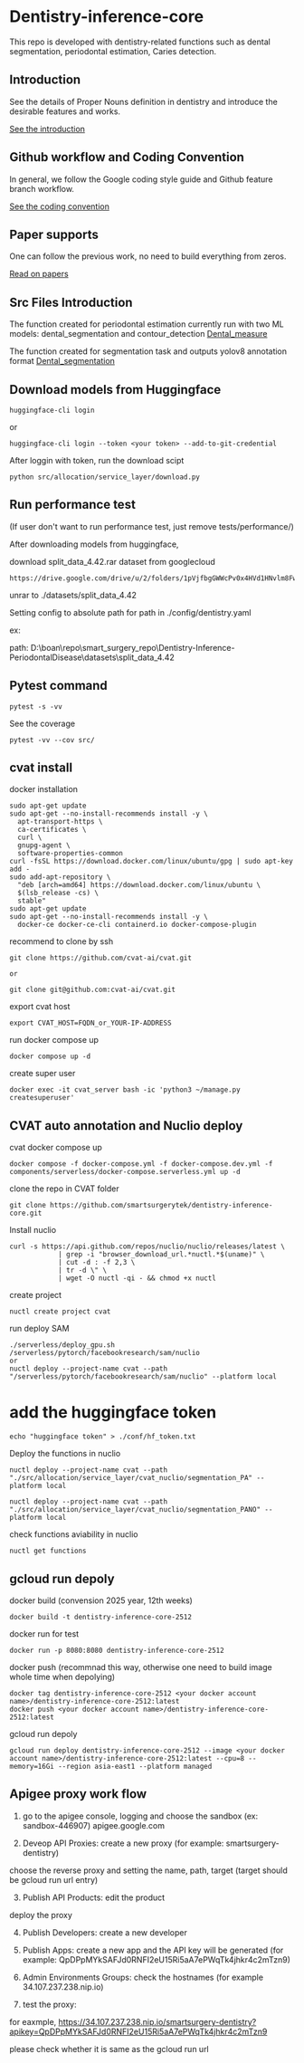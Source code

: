 # Dentistry-inference-core
This repo is developed with dentistry-related functions such as dental segmentation, periodontal estimation, Caries detection.

## Introduction
See the details of Proper Nouns definition in dentistry and introduce the desirable features and works.

[See the introduction](./docs/introduction.md)

## Github workflow and Coding Convention

In general, we follow the Google coding style guide and Github feature branch workflow.

[See the coding convention](./docs/coding_convention.md)

## Paper supports
One can follow the previous work, no need to build everything from zeros.

[Read on papers](./docs/papers.md)


## Src Files Introduction
The function created for periodontal estimation currently run with two ML models: dental_segmentation and contour_detection
[Dental_measure](./src/allocation/domain/dental_measure/main.py)

The function created for segmentation task and outputs yolov8 annotation format
[Dental_segmentation](./src/allocation/domain/dental_segmentation/main.py)

## Download models from Huggingface

```
huggingface-cli login
```
or

```
huggingface-cli login --token <your token> --add-to-git-credential
```

After loggin with token, run the download scipt

```
python src/allocation/service_layer/download.py
```

## Run performance test

(If user don't want to run performance test, just remove tests/performance/)

After downloading models from huggingface,

download split_data_4.42.rar dataset from googlecloud
```
https://drive.google.com/drive/u/2/folders/1pVjfbgGWWcPv0x4HVd1HNvlm8Fwi5VNg
```
unrar to ./datasets/split_data_4.42

Setting config to absolute path for path in ./config/dentistry.yaml

ex:

path: D:\boan\repo\smart_surgery_repo\Dentistry-Inference-PeriodontalDisease\datasets\split_data_4.42

## Pytest command
```
pytest -s -vv
```
See the coverage

```
pytest -vv --cov src/
```
## cvat install

docker installation
```
sudo apt-get update
sudo apt-get --no-install-recommends install -y \
  apt-transport-https \
  ca-certificates \
  curl \
  gnupg-agent \
  software-properties-common
curl -fsSL https://download.docker.com/linux/ubuntu/gpg | sudo apt-key add -
sudo add-apt-repository \
  "deb [arch=amd64] https://download.docker.com/linux/ubuntu \
  $(lsb_release -cs) \
  stable"
sudo apt-get update
sudo apt-get --no-install-recommends install -y \
  docker-ce docker-ce-cli containerd.io docker-compose-plugin
```

recommend to clone by ssh
```
git clone https://github.com/cvat-ai/cvat.git

or

git clone git@github.com:cvat-ai/cvat.git
```

export cvat host
```
export CVAT_HOST=FQDN_or_YOUR-IP-ADDRESS
```

run docker compose up
```
docker compose up -d
```

create super user
```
docker exec -it cvat_server bash -ic 'python3 ~/manage.py createsuperuser'
```

## CVAT auto annotation and Nuclio deploy

cvat docker compose up

```
docker compose -f docker-compose.yml -f docker-compose.dev.yml -f components/serverless/docker-compose.serverless.yml up -d
```

clone the repo in CVAT folder
```
git clone https://github.com/smartsurgerytek/dentistry-inference-core.git
```

Install nuclio
```
curl -s https://api.github.com/repos/nuclio/nuclio/releases/latest \
			| grep -i "browser_download_url.*nuctl.*$(uname)" \
			| cut -d : -f 2,3 \
			| tr -d \" \
			| wget -O nuctl -qi - && chmod +x nuctl
```

create project 
```
nuctl create project cvat
```

run deploy SAM
```
./serverless/deploy_gpu.sh /serverless/pytorch/facebookresearch/sam/nuclio
or
nuctl deploy --project-name cvat --path "/serverless/pytorch/facebookresearch/sam/nuclio" --platform local
```


# add the huggingface token
```
echo "huggingface token" > ./conf/hf_token.txt
```

Deploy the functions in nuclio
```
nuctl deploy --project-name cvat --path "./src/allocation/service_layer/cvat_nuclio/segmentation_PA" --platform local
```

```
nuctl deploy --project-name cvat --path "./src/allocation/service_layer/cvat_nuclio/segmentation_PANO" --platform local
```

check functions aviability in nuclio
```
nuctl get functions
```

## gcloud run depoly

docker build (convension 2025 year, 12th weeks)

```
docker build -t dentistry-inference-core-2512
```

docker run for test
```
docker run -p 8080:8080 dentistry-inference-core-2512
```

docker push (recommnad this way, otherwise one need to build image whole time when depolying)


```
docker tag dentistry-inference-core-2512 <your docker account name>/dentistry-inference-core-2512:latest
docker push <your docker account name>/dentistry-inference-core-2512:latest
```

gcloud run depoly

```
gcloud run deploy dentistry-inference-core-2512 --image <your docker account name>/dentistry-inference-core-2512:latest --cpu=8 --memory=16Gi --region asia-east1 --platform managed
```

## Apigee proxy work flow

1. go to the apigee console, logging and choose the sandbox (ex: sandbox-446907)
apigee.google.com

2. Deveop API Proxies: create a new proxy (for example: smartsurgery-dentistry)

choose the reverse proxy and setting the name, path, target (target should be gcloud run url entry)

3. Publish API Products: edit the product

deploy the proxy

4. Publish Developers: create a new developer

5. Publish Apps: create a new app and the API key will be generated (for example: QpDPpMYkSAFJd0RNFI2eU15Ri5aA7ePWqTk4jhkr4c2mTzn9)

6. Admin Environments Groups: check the hostnames (for example 34.107.237.238.nip.io)

7. test the proxy:

for eaxmple, https://34.107.237.238.nip.io/smartsurgery-dentistry?apikey=QpDPpMYkSAFJd0RNFI2eU15Ri5aA7ePWqTk4jhkr4c2mTzn9

please check whether it is same as the gcloud run url